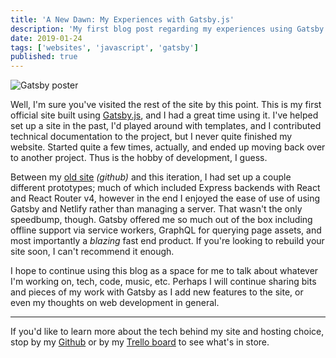 ```yaml
---
title: 'A New Dawn: My Experiences with Gatsby.js'
description: 'My first blog post regarding my experiences using Gatsby.js'
date: 2019-01-24
tags: ['websites', 'javascript', 'gatsby']
published: true
---
```


![Gatsby poster](Gatsby.jpg)

Well, I'm sure you've visited the rest of the site by this point. This is my first official site built using <a href="https://gastbyjs.org" target="_blank">Gatsby.js</a>, and I had a great time using it. I've helped set up a site in the past, I'd played around with templates, and I contributed technical documentation to the project, but I never quite finished my website. Started quite a few times, actually, and ended up moving back over to another project. Thus is the hobby of development, I guess.

Between my <a href="https://github.com/josefaidt/josefaidt.github.io/releases/tag/v1.2.1" target="_blank">old site</a> _(github)_ and this iteration, I had set up a couple different prototypes; much of which included Express backends with React and React Router v4, however in the end I enjoyed the ease of use of using Gatsby and Netlify rather than managing a server. That wasn't the only speedbump, though. Gatsby offered me so much out of the box including offline support via service workers, GraphQL for querying page assets, and most importantly a _blazing_ fast end product. If you're looking to rebuild your site soon, I can't recommend it enough.

I hope to continue using this blog as a space for me to talk about whatever I'm working on, tech, code, music, etc. Perhaps I will continue sharing bits and pieces of my work with Gatsby as I add new features to the site, or even my thoughts on web development in general.

---

If you'd like to learn more about the tech behind my site and hosting choice, stop by my <a href="https://github.com/josefaidt/josefaidt.github.io/" target="_blank">Github</a> or by my <a href='https://trello.com/b/GQqL1K11/josefaidtme' target='_blank'>Trello board</a> to see what's in store.
